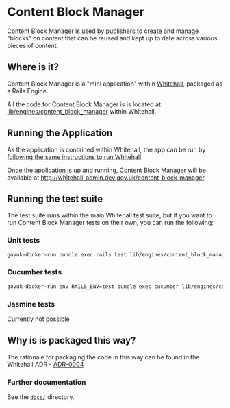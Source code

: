 # Content Block Manager

Content Block Manager is used by publishers to create and manage "blocks" on content
that can be reused and kept up to date across various pieces of content.

## Where is it?

Content Block Manager is a "mini application" within [Whitehall](https://github.com/alphagov/whitehall),
packaged as a Rails Engine.

All the code for Content Block Manager is is located at
[lib/engines/content_block_manager](https://github.com/alphagov/whitehall/tree/main/lib/engines/content_block_manager)
within Whitehall.

## Running the Application

As the application is contained within Whitehall, the app can be run by [following the
same instructions to run Whitehall](https://github.com/alphagov/whitehall?tab=readme-ov-file#running-the-application).

Once the application is up and running, Content Block Manager will be available at http://whitehall-admin.dev.gov.uk/content-block-manager.

## Running the test suite

The test suite runs within the main Whitehall test suite, but if you want to run Content Block Manager
tests on their own, you can run the following:

### Unit tests

```bash
govuk-docker-run bundle exec rails test lib/engines/content_block_manager/test/**/*
```

### Cucumber tests

```bash
govuk-docker-run env RAILS_ENV=test bundle exec cucumber lib/engines/content_block_manager/features/
```

### Jasmine tests

Currently not possible

## Why is is packaged this way?

The rationale for packaging the code in this way can be found in the Whitehall ADR - [ADR-0004](https://github.com/alphagov/whitehall/blob/main/docs/adr/0004-content-object-store-added-with-a-rails-engine.md)

### Further documentation

See the [`docs/`](https://github.com/alphagov/whitehall/blob/main/lib/engines/content_block_manager/docs) directory.

